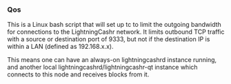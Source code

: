 ### Qos ###

This is a Linux bash script that will set up tc to limit the outgoing bandwidth for connections to the LightningCashr network. It limits outbound TCP traffic with a source or destination port of 9333, but not if the destination IP is within a LAN (defined as 192.168.x.x).

This means one can have an always-on lightningcashrd instance running, and another local lightningcashrd/lightningcashr-qt instance which connects to this node and receives blocks from it.
